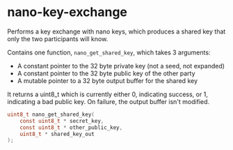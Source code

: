 # nano-key-exchange

Performs a key exchange with nano keys, which produces a shared key that only
the two participants will know.

Contains one function, `nano_get_shared_key`, which takes 3 arguments:
- A constant pointer to the 32 byte private key (not a seed, not expanded)
- A constant pointer to the 32 byte public key of the other party
- A mutable pointer to a 32 byte output buffer for the shared key

It returns a uint8_t which is currently either 0, indicating success, or 1,
indicating a bad public key. On failure, the output buffer isn't modified.

```c
uint8_t nano_get_shared_key(
    const uint8_t * secret_key,
    const uint8_t * other_public_key,
    uint8_t * shared_key_out
);
```

